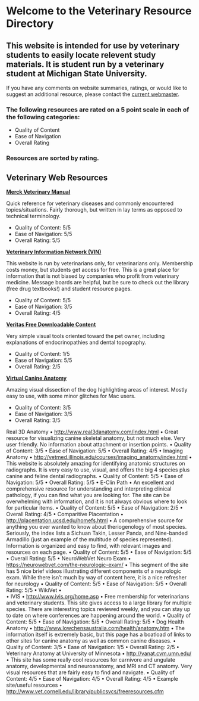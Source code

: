 # **Welcome to the Veterinary Resource Directory**

## This website is intended for use by veterinary students to easily locate relevent study materials. It is student run by a veterinary student at Michigan State University.

If you have any comments on website summaries, ratings, or would like to suggest an additional resource, please contact the [current webmaster](mailto:CPieprzyk@gmail.com).

### The following resources are rated on a 5 point scale in each of the following categories: 
- Quality of Content
- Ease of Navigation
- Overall Rating

### Resources are sorted by rating.

## Veterinary Web Resources

[**Merck Veterinary Manual**](http://www.merckvetmanual.com/)

Quick reference for veterinary diseases and commonly encountered topics/situations. Fairly thorough, but written in lay terms as opposed to technical terminology.

- Quality of Content: 5/5
- Ease of Navigation: 5/5
- Overall Rating: 5/5

[**Veterinary Information Network (VIN)**](www.vin.com)

This website is run by veterinarians only, for veterinarians only. Membership costs money, but students get access for free. This is a great place for information that is not biased by companies who profit from veterinary medicine. Message boards are helpful, but be sure to check out the library (free drug textbooks!) and student resource pages.

- Quality of Content: 5/5
- Ease of Navigation: 3/5
- Overall Rating: 4/5

[**Veritas Free Downloadable Content**](https://www.veritasdvm.com/web/veritas/downloads)

Very simple visual tools oriented toward the pet owner, including explanations of endocrinopathies and dental topography. 

- Quality of Content: 1/5
- Ease of Navigation: 5/5
- Overall Rating: 2/5

[**Virtual Canine Anatomy**](http://www.cvmbs.colostate.edu/vetneuro/VCA3/vca.html)

Amazing visual dissection of the dog highlighting areas of interest. Mostly easy to use, with some minor glitches for Mac users. 

- Quality of Content: 3/5
- Ease of Navigation: 3/5
- Overall Rating: 3/5

Real 3D Anatomy
	•	http://www.real3danatomy.com/index.html
	•	Great resource for visualizing canine skeletal anatomy, but not much else. Very user friendly. No information about attachment or insertion points.
	•	Quality of Content: 3/5
	•	Ease of Navigation: 5/5
	•	Overall Rating: 4/5
	•	Imaging Anatomy
	•	http://vetmed.illinois.edu/courses/imaging_anatomy/index.html
	•	This website is absolutely amazing for identifying anatomic structures on radiographs. It is very easy to use, visual, and offers the big 4 species plus canine and feline dental radiographs.
	•	Quality of Content: 5/5
	•	Ease of Navigation: 5/5
	•	Overall Rating: 5/5
	•	E-Clin Path
	•	An excellent and comprehensive resource for understanding and interpreting clinical pathology, if you can find what you are looking for. The site can be overwhelming with information, and it is not always obvious where to look for particular items.
	•	Quality of Content: 5/5
	•	Ease of Navigation: 2/5
	•	Overall Rating: 4/5
	•	Comparitive Placentation
	•	http://placentation.ucsd.edu/homefs.html
	•	A comprehensive source for anything you ever wanted to know about theriogenology of most species. Seriously, the index lists a Sichuan Takin,  Lesser Panda, and Nine-banded Armadillo (just an example of the multitude of species represented). Information is organized and easy to find, with relevant images and resources on each page.
	•	Quality of Content: 5/5
	•	Ease of Navigation: 5/5
	•	Overall Rating: 5/5
	•	NeuroWebVet Neuro Exam
	•	https://neurowebvet.com/the-neurologic-exam/
	•	This segment of the site has 5 nice brief videos illustrating different components of a neurologic exam. While there isn’t much by way of content here, it is a nice refresher for neurology
	•	Quality of Content: 5/5
	•	Ease of Navigation: 5/5
	•	Overall Rating: 5/5
	•	WikiVet
	•	
	•	IVIS
	•	http://www.ivis.org/home.asp
	•	Free membership for veterinarians and veterinary students. This site gives access to a large library for multiple species. There are interesting topics reviewed weekly, and you can stay up to date on where conferences are happening around the world.
	•	Quality of Content: 5/5
	•	Ease of Navigation: 5/5
	•	Overall Rating: 5/5
	•	Dog Health Anatomy
	•	http://www.lowchensaustralia.com/health/anatomy.htm
	•	The information itself is extremely basic, but this page has a boatload of links to other sites for canine anatomy as well as common canine diseases.
	•	Quality of Content: 3/5
	•	Ease of Navigation: 1/5
	•	Overall Rating: 2/5
	•	Veterinary Anatomy at University of Minnesota
	•	http://vanat.cvm.umn.edu/
	•	This site has some really cool resources for carnivore and ungulate anatomy, developmental and neuroanatomy, and MRI and CT anatomy. Very visual resources that are fairly easy to find and navigate.
	•	Quality of Content: 4/5
	•	Ease of Navigation: 4/5
	•	Overall Rating: 4/5
	•	Example site/useful resources
	•	http://www.vet.cornell.edu/library/publicsvcs/freeresources.cfm
